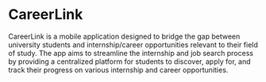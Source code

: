 # CareerLink #

CareerLink is a mobile application designed to bridge the gap between university students and
internship/career opportunities relevant to their field of study. The app aims to streamline the internship
and job search process by providing a centralized platform for students to discover, apply for, and track
their progress on various internship and career opportunities.
